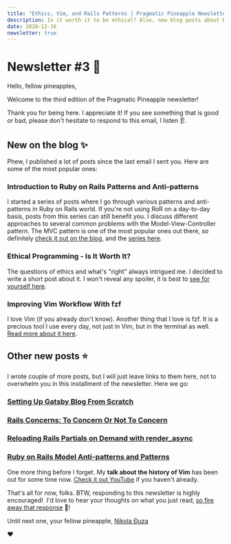 ```yaml
---
title: "Ethics, Vim, and Rails Patterns | Pragmatic Pineapple Newsletter #3 🍍"
description: Is it worth it to be ethical? Also, new blog posts about Rails patterns and Vim and fzf.
date: 2020-12-16
newsletter: true
---
```


# Newsletter #3 🍍

Hello, fellow pineapples,

Welcome to the third edition of the Pragmatic Pineapple newsletter!

Thank you for being here. I appreciate it! If you see something that is good or bad, please don't hesitate to respond to this email, I listen 👂.

## New on the blog ✨

Phew, I published a lot of posts since the last email I sent you.
Here are some of the most popular ones:

### Introduction to Ruby on Rails Patterns and Anti-patterns

I started a series of posts where I go through various patterns and anti-patterns in Ruby on Rails world. If you're not using RoR on a day-to-day basis, posts from this series can still benefit you. I discuss different approaches to several common problems with the Model-View-Controller pattern. The MVC pattern is one of the most popular ones out there, so definitely [check it out on the blog](https://pragmaticpineapple.com/introduction-to-ruby-on-rails-patterns-and-anti-patterns/), and the [series here](https://pragmaticpineapple.com/tags/patterns/).

### Ethical Programming - Is It Worth It?

The questions of ethics and what's "right" always intrigued me. I decided to write a short post about it. I won't reveal any spoiler, it is best to [see for yourself here](https://pragmaticpineapple.com/ethical-programming-is-it-worth-it/).

### Improving Vim Workflow With fzf

I love Vim (if you already don't know). Another thing that I love is fzf. It is a precious tool I use every day, not just in Vim, but in the terminal as well. [Read more about it here](https://pragmaticpineapple.com/improving-vim-workflow-with-fzf/).

## Other new posts ⭐️

I wrote couple of more posts, but I will just leave links to them here, not to overwhelm you in this installment of the newsletter. Here we go:

### [Setting Up Gatsby Blog From Scratch](https://pragmaticpineapple.com/setting-up-gatsby-blog-from-scratch/)

### [Rails Concerns: To Concern Or Not To Concern](https://pragmaticpineapple.com/rails-concers-to-concern-or-not-to-concern/)

### [Reloading Rails Partials on Demand with render_async](https://pragmaticpineapple.com/reloading-rails-partials-on-demand-with-render-async/)

### [Ruby on Rails Model Anti-patterns and Patterns](https://pragmaticpineapple.com/rails-model-anti-patterns-and-patterns/)

One more thing before I forget. My **talk about the history of Vim** has been out for some time now. [Check it out YouTube](https://www.youtube.com/watch?v=FVgp0VrNo2w) if you haven't already.

That's all for now, folks. BTW, responding to this newsletter is highly encouraged! 
I'd love to hear your thoughts on what you just read, [so fire away that response](https://www.youtube.com/watch?v=LZmUfUBqE-s) 💌!

Until next one, your fellow pineapple,
[Nikola Đuza](https://nikolalsvk.github.io/)

❤️
